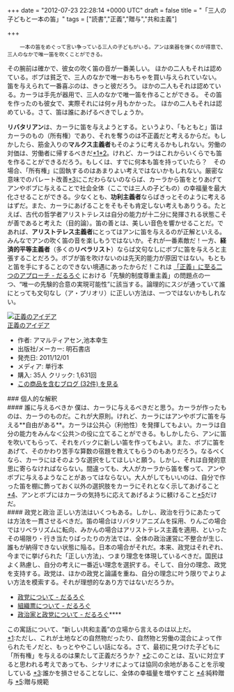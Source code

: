
+++
date = "2012-07-23 22:28:14 +0000 UTC"
draft = false
title = "「三人の子どもと一本の笛」"
tags = ["読書","正義","贈与","共和主義"]

+++
>
        一本の笛をめぐって言い争っている三人の子どもがいる。アンは楽器を弾くのが得意で、三人のなかで唯一笛を吹くことができる。
その腕前は確かで、彼女の吹く笛の音が一番美しい。
ほかの二人もそれは認めている。ボブは貧乏で、三人のなかで唯一おもちゃを買い与えられていない。
笛を与えられて一番喜ぶのは、きっと彼だろう。
ほかの二人もそれは認めている。カーラは手先が器用で、三人のなかで唯一笛を作ることができる。
その笛を作ったのも彼女で、実際それには何ヶ月もかかった。
ほかの二人もそれは認めている。さて、笛は誰にあげるべきでしょうか。

    
**リバタリアン**は、カーラに笛を与えようとする。というより、「もともと」笛はカーラのもの（所有権）であり、それを奪うのは不正義だと考えるからだ。もしかしたら、筋金入りの**マルクス主義者**もそのように考えるかもしれない。労働の対価は、労働者に帰するべきだ<a href="#f-9d35e504" name="fn-9d35e504" title="ただし、これが土地などの自然物だったり、自然物と労働の混合によって作られたモノだと、もっとややこしい話になる。さて、最初に見つけた子どもに「所有権」を与えるのは果たして正義だろうか？">*1</a><a href="#f-da9f9a1e" name="fn-da9f9a1e" title="このことは、互いに対立すると思われる考えであっても、シナリオによっては協同の余地があることを示唆している">*2</a>。けれど、カーラはこれからいくらでも笛を作ることができるだろう。もしくは、すでに何本も笛を持っていたら？　その場合、「所有権」に固執するのはあまりよい考えではないかもしれない。厳密な意味でのパレート改善<a href="#f-588b6c37" name="fn-588b6c37" title="誰かを損させることなしに、全体の幸福量を増やすこと">*3</a>にこだわらないのならば、カーラから笛をとりあげてアンやボブに与えることで社会全体（ここでは三人の子どもの）の幸福量を最大化させることができる。少なくとも、**功利主義者**ならばきっとそのように考えるはずだ。また、カーラにあげることをそもそも肯定しない考えもありうる。たとえば、古代の哲学者アリストテレスは自分の能力が十二分に発揮される状態こそが善であると考えた（目的論）。笛の善とは、美しい音色を響かせることだ。であれば、**アリストテレス主義者**にとってはアンに笛を与えるのが正解といえる。みんなでアンの吹く笛の音を楽しもうではないか。それが一番素敵だ！一方、**経済的平等主義者**（多くの**リベラリスト**）ならば文句なしにボブに笛を与えろと主張することだろう。ボブが笛を吹けないのは先天的能力が原因ではない。もともと笛を手にすることのできない境遇にあったからだ！これは <a href="https://blog.daruyanagi.jp/entry/2012/07/22/163428">「正義」に至る二つのアプローチ - だるろぐ</a> における「先験的制度尊重主義」の問題点の一つ、“唯一の先験的合意の実現可能性”に該当する。論理的にスジが通っていて誰にとっても文句なし（ア・プリオリ）に正しい方法は、一つではないかもしれない。<div class="hatena-asin-detail"><a href="http://www.amazon.co.jp/exec/obidos/ASIN/4750334944/bestylesnet-22/"><img src="https://images-fe.ssl-images-amazon.com/images/I/41gi7vr6zOL._SL160_.jpg" class="hatena-asin-detail-image" alt="正義のアイデア" title="正義のアイデア"/></a><div class="hatena-asin-detail-info"><a href="http://www.amazon.co.jp/exec/obidos/ASIN/4750334944/bestylesnet-22/">正義のアイデア</a><ul><li><span class="hatena-asin-detail-label">作者:</span> アマルティアセン,池本幸生</li><li><span class="hatena-asin-detail-label">出版社/メーカー:</span> 明石書店</li><li><span class="hatena-asin-detail-label">発売日:</span> 2011/12/01</li><li><span class="hatena-asin-detail-label">メディア:</span> 単行本</li><li><span class="hatena-asin-detail-label">購入</span>: 35人 <span class="hatena-asin-detail-label">クリック</span>: 1,631回</li><li><a href="http://d.hatena.ne.jp/asin/4750334944/bestylesnet-22" target="_blank">この商品を含むブログ (32件) を見る</a></li></ul></div><div class="hatena-asin-detail-foot"></div></div>

<div class="section">
    ### 個人的な解釈
    
<div class="section">
    #### 誰に与えるべきか
    僕は、カーラに与えるべきだと思う。カーラが作ったものは、カーラのものだ。これが大原則。けれど、カーラにはアンやボブに笛を与える**自由がある**。カーラは公共心（利他性）を発揮してもよい。カーラは自分の能力をみんな＜公共＞の役に立てることができる。もしかしたら、アンに笛を吹いてもらって、それをバックに新しい笛を作ってもよい。また、ボブに笛をあげて、そのかわり苦手な算数の宿題を教えてもらうのもありだろう。なるべくなら、カーラにはそのような選択をしてほしいと願う。しかし、それは自発的意思に寄らなければならない。間違っても、大人がカーラから笛を奪って、アンやボブに与えるようなことがあってはならない。大人がしてもいいのは、自分で作った笛を棚に飾っておく以外の選択肢をカーラにそれとなく示してあげること<a href="#f-9707af35" name="fn-9707af35" title="純粋贈与">*4</a>、アンとボブにはカーラの気持ちに応えてあげるように躾けること<a href="#f-b86f33a0" name="fn-b86f33a0" title="贈与規範">*5</a>だけだ。

</div>
<div class="section">
    #### 政党と政治
    正しい方法はいくつもある。しかし、政治を行うにあたっては方法を一貫させるべきだ。笛の場合はリバタリアニズムを採用、りんごの場合ではリベラリズムに転向、みかんの場合はアリストテレス主義を適用、といったその場限り・行き当たりばったりの方法では、全体の政治運営に不整合が生じ、誰もが納得できない状態に陥る。日本の場合がそれだ。本来、政党はそれぞれ、今までに挙げられた「正しい方法」、つまり理念を体現しているべきだ。国民はよく熟慮し、自分の考えに一番近い理念を選択する。そして、自分の理念、政党を支持する。政党は、ほかの政党と論議を重ね、自分の理念に叶う限りでよりよい方法を模索する。それが理想的なあり方ではないだろうか。

<ul>
<li><a href="https://blog.daruyanagi.jp/entry/2012/07/03/223253">政党について - だるろぐ</a></li>
<li><a href="https://blog.daruyanagi.jp/entry/2012/04/06/134453">組織票について - だるろぐ</a></li>
<li><a href="https://blog.daruyanagi.jp/entry/2011/12/17/011345">政治家と政党について - だるろぐ</a>****</li>
</ul>この寓話について、“新しい共和主義”の立場から言えるのは以上だ。

</div>
</div><div class="footnote">
<a href="#fn-9d35e504" name="f-9d35e504" class="footnote-number">*1</a><span class="footnote-delimiter">:</span><span class="footnote-text">ただし、これが土地などの自然物だったり、自然物と労働の混合によって作られたモノだと、もっとややこしい話になる。さて、最初に見つけた子どもに「所有権」を与えるのは果たして正義だろうか？</span>
<a href="#fn-da9f9a1e" name="f-da9f9a1e" class="footnote-number">*2</a><span class="footnote-delimiter">:</span><span class="footnote-text">このことは、互いに対立すると思われる考えであっても、シナリオによっては協同の余地があることを示唆している</span>
<a href="#fn-588b6c37" name="f-588b6c37" class="footnote-number">*3</a><span class="footnote-delimiter">:</span><span class="footnote-text">誰かを損させることなしに、全体の幸福量を増やすこと</span>
<a href="#fn-9707af35" name="f-9707af35" class="footnote-number">*4</a><span class="footnote-delimiter">:</span><span class="footnote-text">純粋贈与</span>
<a href="#fn-b86f33a0" name="f-b86f33a0" class="footnote-number">*5</a><span class="footnote-delimiter">:</span><span class="footnote-text">贈与規範</span>
</div>

